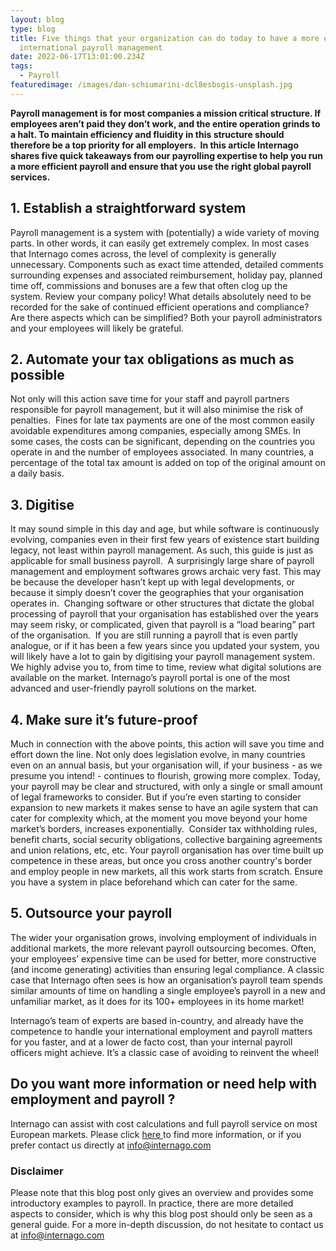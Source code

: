 ```yaml
---
layout: blog
type: blog
title: Five things that your organization can do today to have a more efficient
  international payroll management
date: 2022-06-17T13:01:00.234Z
tags:
  - Payroll
featuredimage: /images/dan-schiumarini-dcl8esbsgis-unsplash.jpg
---
```

**Payroll management is for most companies a mission critical structure. If employees aren’t paid they don’t work, and the entire operation grinds to a halt. To maintain efficiency and fluidity in this structure should therefore be a top priority for all employers.  In this article Internago shares five quick takeaways from our payrolling expertise to help you run a more efficient payroll and ensure that you use the right global payroll services.** 

## 1. Establish a straightforward system

Payroll management is a system with (potentially) a wide variety of moving parts. In other words, it can easily get extremely complex. In most cases that Internago comes across, the level of complexity is generally unnecessary. Components such as exact time attended, detailed comments surrounding expenses and associated reimbursement, holiday pay, planned time off, commissions and bonuses are a few that often clog up the system. Review your company policy! What details absolutely need to be recorded for the sake of continued efficient operations and compliance? Are there aspects which can be simplified? Both your payroll administrators and your employees will likely be grateful. 

## 2. Automate your tax obligations as much as possible

Not only will this action save time for your staff and payroll partners responsible for payroll management, but it will also minimise the risk of penalties.  Fines for late tax payments are one of the most common easily avoidable expenditures among companies, especially among SMEs. In some cases, the costs can be significant, depending on the countries you operate in and the number of employees associated. In many countries, a percentage of the total tax amount is added on top of the original amount on a daily basis. 

## 3. Digitise

It may sound simple in this day and age, but while software is continuously evolving, companies even in their first few years of existence start building legacy, not least within payroll management. As such, this guide is just as applicable for small business payroll.  A surprisingly large share of payroll management and employment softwares grows archaic very fast. This may be because the developer hasn’t kept up with legal developments, or because it simply doesn’t cover the geographies that your organisation operates in.  Changing software or other structures that dictate the global processing of payroll that your organisation has established over the years may seem risky, or complicated, given that payroll is a “load bearing” part of the organisation.  If you are still running a payroll that is even partly analogue, or if it has been a few years since you updated your system, you will likely have a lot to gain by digitising your payroll management system.  We highly advise you to, from time to time, review what digital solutions are available on the market. Internago’s payroll portal is one of the most advanced and user-friendly payroll solutions on the market. 

## 4. Make sure it’s future-proof

Much in connection with the above points, this action will save you time and effort down the line. Not only does legislation evolve, in many countries even on an annual basis, but your organisation will, if your business - as we presume you intend! - continues to flourish, growing more complex. Today, your payroll may be clear and structured, with only a single or small amount of legal frameworks to consider. But if you’re even starting to consider expansion to new markets it makes sense to have an agile system that can cater for complexity which, at the moment you move beyond your home market’s borders, increases exponentially.  Consider tax withholding rules, benefit charts, social security obligations, collective bargaining agreements and union relations, etc, etc. Your payroll organisation has over time built up competence in these areas, but once you cross another country's border and employ people in new markets, all this work starts from scratch. Ensure you have a system in place beforehand which can cater for the same. 

## 5. Outsource your payroll

The wider your organisation grows, involving employment of individuals in additional markets, the more relevant payroll outsourcing becomes. Often, your employees’ expensive time can be used for better, more constructive (and income generating) activities than ensuring legal compliance. A classic case that Internago often sees is how an organisation’s payroll team spends similar amounts of time on handling a single employee’s payroll in a new and unfamiliar market, as it does for its 100+ employees in its home market! 

Internago’s team of experts are based in-country, and already have the competence to handle your international employment and payroll matters for you faster, and at a lower de facto cost, than your internal payroll officers might achieve. It’s a classic case of avoiding to reinvent the wheel!

## Do you want more information or need help with employment and payroll ?

Internago can assist with cost calculations and full payroll service on most European markets. Please click [here ](https://www.internago.com/our-services)to find more information, or if you prefer contact us directly at [info@internago.com](mailto:info@internago.com)

### Disclaimer

Please note that this blog post only gives an overview and provides some introductory examples to payroll. In practice, there are more detailed aspects to consider, which is why this blog post should only be seen as a general guide. For a more in-depth discussion, do not hesitate to contact us at [info@internago.com](mailto:info@internago.com)
